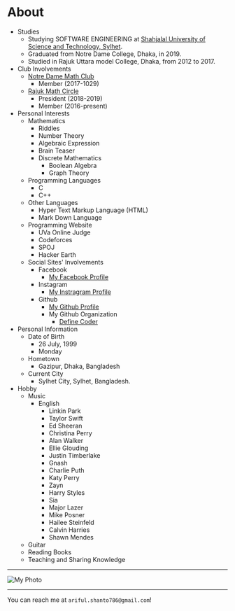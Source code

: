 # About
- Studies
    - Studying SOFTWARE ENGINEERING at [Shahjalal University of Science and Technology, Sylhet](sust.edu).
    - Graduated from Notre Dame College, Dhaka, in 2019.
    - Studied in Rajuk Uttara model College, Dhaka, from 2012 to 2017.
- Club Involvements
    - [Notre Dame Math Club](https://facebook.com/official.ndmc)
        - Member (2017-1029)
    - [Rajuk Math Circle](https://facebook.com/rajukmathcircle)
        - President (2018-2019)
        - Member (2016-present)
- Personal Interests
    - Mathematics
        - Riddles
        - Number Theory
        - Algebraic Expression
        - Brain Teaser
        - Discrete Mathematics
            - Boolean Algebra
            - Graph Theory
    - Programming Languages
        - C
        - C++
    - Other Languages
        - Hyper Text Markup Language (HTML)
        - Mark Down Language
    - Programming Website
        - UVa Online Judge
        - Codeforces
        - SPOJ
        - Hacker Earth
    - Social Sites' Involvements
        - Facebook
            - [My Facebook Profile](https://facebook.com/shanto3585)
        - Instagram
            - [My Instragram Profile](https://www.instagram.com/____s___h___a___n___t___o____/)
        - Github
            - [My Github Profile](https://github.com/shanto-swe029)
            - My Github Organization
                - [Define Coder](https://github.com/definecoder)
- Personal Information
    - Date of Birth
        - 26 July, 1999
        - Monday
    - Hometown
        - Gazipur, Dhaka, Bangladesh
    - Current City
        - Sylhet City, Sylhet, Bangladesh.
- Hobby
    - Music
        - English
            - Linkin Park
            - Taylor Swift
            - Ed Sheeran
            - Christina Perry
            - Alan Walker
            - Ellie Glouding
            - Justin Timberlake
            - Gnash
            - Charlie Puth
            - Katy Perry
            - Zayn
            - Harry Styles
            - Sia
            - Major Lazer
            - Mike Posner
            - Hailee Steinfeld
            - Calvin Harries
            - Shawn Mendes
    - Guitar
    - Reading Books
    - Teaching and Sharing Knowledge


***

![My Photo](https://shanto-swe029.github.io/shanto.jpg)<br/>

***

You can reach me at `ariful.shanto786@gmail.c­om`!
